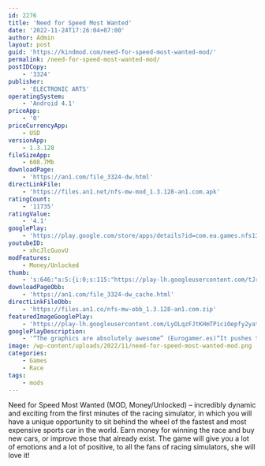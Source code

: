 ```yaml
---
id: 2276
title: 'Need for Speed Most Wanted'
date: '2022-11-24T17:26:04+07:00'
author: Admin
layout: post
guid: 'https://kindmod.com/need-for-speed-most-wanted-mod/'
permalink: /need-for-speed-most-wanted-mod/
postIDCopy:
    - '3324'
publisher:
    - 'ELECTRONIC ARTS'
operatingSystem:
    - 'Android 4.1'
priceApp:
    - '0'
priceCurrencyApp:
    - USD
versionApp:
    - 1.3.128
fileSizeApp:
    - 608.7Mb
downloadPage:
    - 'https://an1.com/file_3324-dw.html'
directLinkFile:
    - 'https://files.an1.net/nfs-mw-mod_1.3.128-an1.com.apk'
ratingCount:
    - '11735'
ratingValue:
    - '4.1'
googlePlay:
    - 'https://play.google.com/store/apps/details?id=com.ea.games.nfs13_row'
youtubeID:
    - xhcJlcGuovU
modFeatures:
    - Money/Unlocked
thumb:
    - 's:646:"a:5:{i:0;s:115:"https://play-lh.googleusercontent.com/tJryR46yOfthxellwNSVtRjFzkw7tj-dutPbHn6lL2X1OcKCuFbW1jpFl2vgs4mHuL0=w526-h296";i:1;s:115:"https://play-lh.googleusercontent.com/IlhopeC41hp-BPT3HaQJ_ucLmlOif-cdk6fpDpWITVq8EUrvusPLT5nL4yfB1krpKH0=w526-h296";i:2;s:114:"https://play-lh.googleusercontent.com/pocNGe6zAQBtkAYuy77vCPYzkYdj7MELFDB6B8Mdslz-QfsKEkPnOGC15_0F1SrtqA=w526-h296";i:3;s:115:"https://play-lh.googleusercontent.com/dzTi0YvE-4iHvnNmOClXcDqyY2XLZiaatSzHTw_uws08W9wXr3Qr7EgH4RrQeBnQp7k=w526-h296";i:4;s:116:"https://play-lh.googleusercontent.com/tpR0rLu7eFLxINNnVW-mdiMym3hwXXtHHpDcHiZ_MSmcEx49OMbZwpqbkgtS9k9P6-QX=w526-h296";}";'
downloadPageObb:
    - 'https://an1.com/file_3324-dw_cache.html'
directLinkFileObb:
    - 'https://files.an1.co/nfs-mw-obb_1.3.128-an1.com.zip'
featuredImageGooglePlay:
    - 'https://play-lh.googleusercontent.com/LyOLqzFJtKHmTPiciOepfy2yatlJ7fJYITmNMO63Qd1qYWhwXvk-VioEp0jBHwTqrJA'
googlePlayDescription:
    - '“The graphics are absolutely awesome” (Eurogamer.es)“It pushes the mobile platform to its utmost limits and doesn’t even break a sweat” (Capsule Computers).Buckle up, hit the gas and hold on tight; you’re in for the ride of your life. Outrun cops, outsmart rivals – and outdrive your friends – in the most dangerous Need for Speed yet. Do you dare to be the Most Wanted?.'
image: /wp-content/uploads/2022/11/need-for-speed-most-wanted-mod.png
categories:
    - Games
    - Race
tags:
    - mods
---
```


Need for Speed Most Wanted (MOD, Money/Unlocked) – incredibly dynamic and exciting from the first minutes of the racing simulator, in which you will have a unique opportunity to sit behind the wheel of the fastest and most expensive sports car in the world. Earn money for winning the race and buy new cars, or improve those that already exist. The game will give you a lot of emotions and a lot of positive, to all the fans of racing simulators, she will love it!